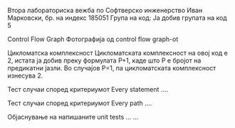 Втора лабораториска вежба по Софтверско инженерство
Иван Марковски, бр. на индекс 185051
Група на код:
Ја добив групата на код 5

Control Flow Graph
Фотографија од control flow graph-ot

Цикломатска комплексност
Цикломатската комплексност на овој код е 2, истата ја добив преку формулата P+1, каде што P е бројот на предикатни јазли. Во случајoв P=1, па цикломатската комплексност изнесува 2.

Тест случаи според критериумот Every statement
....

Тест случаи според критериумот Every path
....

Објаснување на напишаните unit tests
... ...